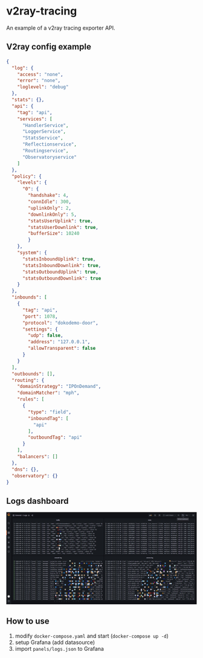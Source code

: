 # v2ray-tracing
An example of a v2ray tracing exporter API.

## V2ray config example
```json
{
  "log": {
    "access": "none",
    "error": "none",
    "loglevel": "debug"
  },
  "stats": {},
  "api": {
    "tag": "api",
    "services": [
      "HandlerService",
      "LoggerService",
      "StatsService",
      "Reflectionservice",
      "Routingservice",
      "Observatoryservice"
    ]
  },
  "policy": {
    "levels": {
      "0": {
        "handshake": 4,
        "connIdle": 300,
        "uplinkOnly": 2,
        "downlinkOnly": 5,
        "statsUserUplink": true,
        "statsUserDownlink": true,
        "bufferSize": 10240
        }
    },
    "system": {
      "statsInboundUplink": true,
      "statsInboundDownlink": true,
      "statsOutboundUplink": true,
      "statsOutboundDownlink": true
    }
  },
  "inbounds": [
    {
      "tag": "api",
      "port": 1078,
      "protocol": "dokodemo-door",
      "settings": {
        "udp": false,
        "address": "127.0.0.1",
        "allowTransparent": false
      }
    }
  ],
  "outbounds": [],
  "routing": {
    "domainStrategy": "IPOnDemand",
    "domainMatcher": "mph",
    "rules": [
      {
        "type": "field",
        "inboundTag": [
          "api"
        ],
        "outboundTag": "api"
      }
    ],
    "balancers": []
  },
  "dns": {},
  "observatory": {}
}
```

## Logs dashboard

![screenshot](./screenshot/screenshot.jpg)

## How to use

1. modify `docker-compose.yaml` and start (`docker-compose up -d`)
2. setup Grafana (add datasource)
3. import `panels/logs.json` to Grafana